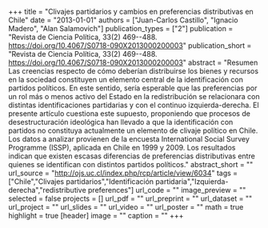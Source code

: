 +++
title = "Clivajes partidarios y cambios en preferencias distributivas en Chile"
date = "2013-01-01"
authors = ["Juan-Carlos Castillo", "Ignacio Madero", "Alan Salamovich"]
publication_types = ["2"]
publication = "Revista de Ciencia Política, 33(2) 469--488. https://doi.org/10.4067/S0718-090X2013000200003"
publication_short = "Revista de Ciencia Política, 33(2) 469--488. https://doi.org/10.4067/S0718-090X2013000200003"
abstract = "Resumen 					Las creencias respecto de cómo deberían distribuirse los bienes y recursos en la sociedad constituyen un elemento central de la identificación con partidos políticos. En este sentido, sería esperable que las preferencias por un rol más o menos activo del Estado en la redistribución se relacionara con distintas identificaciones partidarias y con el continuo izquierda-derecha. El presente artículo cuestiona este supuesto, proponiendo que procesos de desestructuración ideológica han llevado a que la identificación con partidos no constituya actualmente un elemento de clivaje político en Chile. Los datos a analizar provienen de la encuesta International Social Survey Programme (ISSP), aplicada en Chile en 1999 y 2009. Los resultados indican que existen escasas diferencias de preferencias distributivas entre quienes se identifican con distintos partidos políticos."
abstract_short = ""
url_source = "http://ojs.uc.cl/index.php/rcp/article/view/6034"
tags = ["Chile","Clivajes partidarios","Identificación partidaria","Izquierda-derecha","redistributive preferences"]
url_code = ""
image_preview = ""
selected = false
projects = []
url_pdf = ""
url_preprint = ""
url_dataset = ""
url_project = ""
url_slides = ""
url_video = ""
url_poster = ""
math = true
highlight = true
[header]
image = ""
caption = ""
+++
